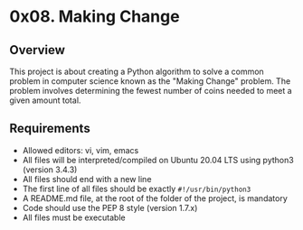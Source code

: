 # 0x08. Making Change

## Overview

This project is about creating a Python algorithm to solve a common problem in computer science known as the "Making Change" problem. The problem involves determining the fewest number of coins needed to meet a given amount total.

## Requirements

- Allowed editors: vi, vim, emacs
- All files will be interpreted/compiled on Ubuntu 20.04 LTS using python3 (version 3.4.3)
- All files should end with a new line
- The first line of all files should be exactly `#!/usr/bin/python3`
- A README.md file, at the root of the folder of the project, is mandatory
- Code should use the PEP 8 style (version 1.7.x)
- All files must be executable
